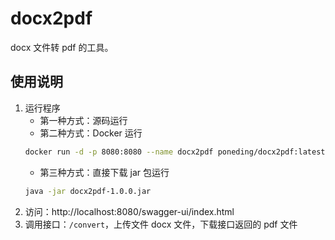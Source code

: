 # docx2pdf

docx 文件转 pdf 的工具。

## 使用说明

1. 运行程序
   - 第一种方式：源码运行
   - 第二种方式：Docker 运行
    ```bash
    docker run -d -p 8080:8080 --name docx2pdf poneding/docx2pdf:latest
    ```
   - 第三种方式：直接下载 jar 包运行
    ```bash
    java -jar docx2pdf-1.0.0.jar
    ```
2. 访问：http://localhost:8080/swagger-ui/index.html
3. 调用接口：`/convert`，上传文件 docx 文件，下载接口返回的 pdf 文件

